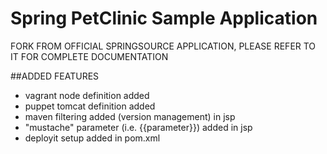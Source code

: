 # Spring PetClinic Sample Application
FORK FROM OFFICIAL SPRINGSOURCE APPLICATION, PLEASE REFER TO IT FOR COMPLETE DOCUMENTATION

##ADDED FEATURES
- vagrant node definition added
- puppet tomcat definition added
- maven filtering added (version management) in jsp
- "mustache" parameter (i.e. {{parameter}}) added in jsp
- deployit setup added in pom.xml

